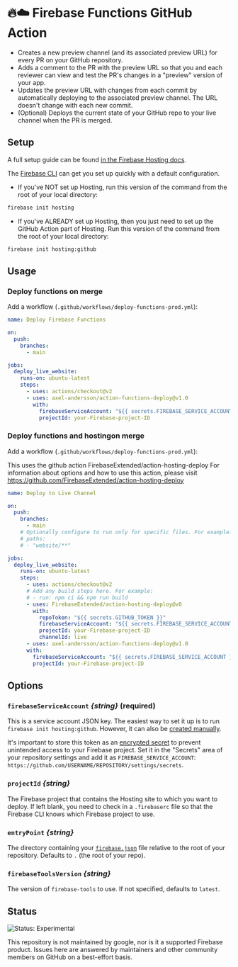 # 🔥☁️ Firebase Functions GitHub Action

- Creates a new preview channel (and its associated preview URL) for every PR on your GitHub repository.
- Adds a comment to the PR with the preview URL so that you and each reviewer can view and test the PR's changes in a "preview" version of your app.
- Updates the preview URL with changes from each commit by automatically deploying to the associated preview channel. The URL doesn't change with each new commit.
- (Optional) Deploys the current state of your GitHub repo to your live channel when the PR is merged.

## Setup

A full setup guide can be found [in the Firebase Hosting docs](https://firebase.google.com/docs/hosting/github-integration).

The [Firebase CLI](https://firebase.google.com/docs/cli) can get you set up quickly with a default configuration.

- If you've NOT set up Hosting, run this version of the command from the root of your local directory:

```bash
firebase init hosting
```

- If you've ALREADY set up Hosting, then you just need to set up the GitHub Action part of Hosting.
  Run this version of the command from the root of your local directory:

```bash
firebase init hosting:github
```

## Usage

### Deploy functions on merge

Add a workflow (`.github/workflows/deploy-functions-prod.yml`):

```yaml
name: Deploy Firebase Functions

on:
  push:
    branches:
      - main

jobs:
  deploy_live_website:
    runs-on: ubuntu-latest
    steps:
      - uses: actions/checkout@v2
      - uses: axel-andersson/action-functions-deploy@v1.0
        with:
          firebaseServiceAccount: "${{ secrets.FIREBASE_SERVICE_ACCOUNT }}"
          projectId: your-Firebase-project-ID
```

### Deploy functions and hostingon merge

Add a workflow (`.github/workflows/deploy-functions-prod.yml`):

This uses the github action FirebaseExtended/action-hosting-deploy
For information about options and how to use this action, please visit https://github.com/FirebaseExtended/action-hosting-deploy

```yaml
name: Deploy to Live Channel

on:
  push:
    branches:
      - main
    # Optionally configure to run only for specific files. For example:
    # paths:
    # - "website/**"

jobs:
  deploy_live_website:
    runs-on: ubuntu-latest
    steps:
      - uses: actions/checkout@v2
      # Add any build steps here. For example:
      # - run: npm ci && npm run build
      - uses: FirebaseExtended/action-hosting-deploy@v0
        with:
          repoToken: "${{ secrets.GITHUB_TOKEN }}"
          firebaseServiceAccount: "${{ secrets.FIREBASE_SERVICE_ACCOUNT }}"
          projectId: your-Firebase-project-ID
          channelId: live
      - uses: axel-andersson/action-functions-deploy@v1.0
      with:
        firebaseServiceAccount: "${{ secrets.FIREBASE_SERVICE_ACCOUNT }}"
        projectId: your-Firebase-project-ID
```


## Options

### `firebaseServiceAccount` _{string}_ (required)

This is a service account JSON key. The easiest way to set it up is to run `firebase init hosting:github`. However, it can also be [created manually](./docs/service-account.md).

It's important to store this token as an
[encrypted secret](https://help.github.com/en/actions/configuring-and-managing-workflows/creating-and-storing-encrypted-secrets)
to prevent unintended access to your Firebase project. Set it in the "Secrets" area
of your repository settings and add it as `FIREBASE_SERVICE_ACCOUNT`:
`https://github.com/USERNAME/REPOSITORY/settings/secrets`.

### `projectId` _{string}_

The Firebase project that contains the Hosting site to which you
want to deploy. If left blank, you need to check in a `.firebaserc`
file so that the Firebase CLI knows which Firebase project to use.

### `entryPoint` _{string}_

The directory containing your [`firebase.json`](https://firebase.google.com/docs/cli#the_firebasejson_file)
file relative to the root of your repository. Defaults to `.` (the root of your repo).

### `firebaseToolsVersion` _{string}_

The version of `firebase-tools` to use. If not specified, defaults to `latest`.

## Status

![Status: Experimental](https://img.shields.io/badge/Status-Experimental-blue)

This repository is not maintained by google, nor is it a supported Firebase product. Issues here are answered by maintainers and other community members on GitHub on a best-effort basis.
